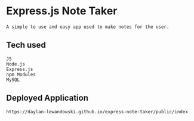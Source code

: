 # Express.js Note Taker
    A simple to use and easy app used to make notes for the user.


## Tech used
    JS
    Node.js
    Express.js
    npm Modules
    MySQL
    
  ## Deployed Application
    https://daylan-lewandowski.github.io/express-note-taker/public/index
   
